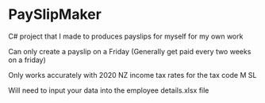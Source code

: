 # PaySlipMaker

C# project that I made to produces payslips for myself for my own work

Can only create a payslip on a Friday (Generally get paid every two weeks on a friday)

Only works accurately with 2020 NZ income tax rates for the tax code M SL

Will need to input your data into the employee details.xlsx file
